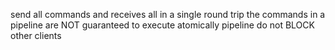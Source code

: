 send all commands and receives all in a single round trip
the commands in a pipeline are NOT guaranteed to execute atomically
pipeline do not BLOCK other clients